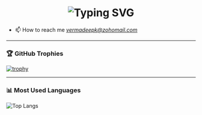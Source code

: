 <!-- Animated Name Heading -->
<h1 align="center">
<img src="https://readme-typing-svg.demolab.com?font=Fira+Code&size=24&pause=1000&color=1AF700&center=true&vCenter=true&width=550&lines=Hi+I'm+;DeepakA+Fullstack+Developer+from+India" alt="Typing SVG" />
</h1>


<!-- <h1 align="center">Hi 👋, I'm Deepak Verma</h1>
<h3 align="center">A passionate full-stack developer from India</h3> -->

- 📫 How to reach me *vermadeepk@zohomail.com*

---

### 🏆 GitHub Trophies
[![trophy](https://github-profile-trophy.vercel.app/?username=rishabhshri162&theme=flat&margin-w=15&margin-h=15)](https://github.com/ryo-ma/github-profile-trophy)

---

### 📊 Most Used Languages
![Top Langs](https://github-readme-stats.vercel.app/api/top-langs/?username=rishabhshri162&layout=compact&theme=default)
